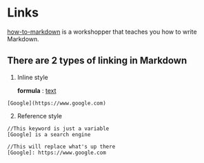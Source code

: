 # Links

[how-to-markdown] is a workshopper that teaches you how to write Markdown.

[how-to-markdown]: //git.io/how-to-markdown

## There are 2 types of linking in Markdown

1. Inline style

    **formula** : [text](href "alt")

```
[Google](https://www.google.com)
```
2. Reference style

```
//This keyword is just a variable
[Google] is a search engine

//This will replace what's up there
[Google]: https://www.google.com

```